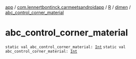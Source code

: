 [app](../../../index.md) / [com.lennertbontinck.carmeetsandroidapp](../../index.md) / [R](../index.md) / [dimen](index.md) / [abc_control_corner_material](./abc_control_corner_material.md)

# abc_control_corner_material

`static val abc_control_corner_material: `[`Int`](https://kotlinlang.org/api/latest/jvm/stdlib/kotlin/-int/index.html)
`static val abc_control_corner_material: `[`Int`](https://kotlinlang.org/api/latest/jvm/stdlib/kotlin/-int/index.html)